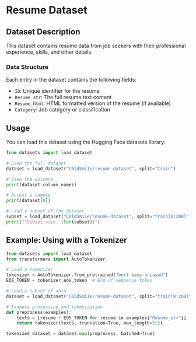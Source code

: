 # Resume Dataset

## Dataset Description

This dataset contains resume data from job seekers with their professional experience, skills, and other details.

### Data Structure

Each entry in the dataset contains the following fields:
- `ID`: Unique identifier for the resume
- `Resume_str`: The full resume text content
- `Resume_html`: HTML formatted version of the resume (if available)
- `Category`: Job category or classification

## Usage

You can load this dataset using the Hugging Face datasets library:

```python
from datasets import load_dataset

# Load the full dataset
dataset = load_dataset("C0ldSmi1e/resume-dataset", split="train")

# View the columns
print(dataset.column_names)

# Access a sample
print(dataset[0])

# Load a subset of the dataset
subset = load_dataset("C0ldSmi1e/resume-dataset", split="train[0:200]")
print(f"Subset size: {len(subset)}")
```

## Example: Using with a Tokenizer

```python
from datasets import load_dataset
from transformers import AutoTokenizer

# Load a tokenizer
tokenizer = AutoTokenizer.from_pretrained("bert-base-uncased")
EOS_TOKEN = tokenizer.eos_token  # End of sequence token

# Load a subset of data
dataset = load_dataset("C0ldSmi1e/resume-dataset", split="train[0:200]")

# Example processing and tokenization
def preprocess(examples):
    texts = [resume + EOS_TOKEN for resume in examples["Resume_str"]]
    return tokenizer(texts, truncation=True, max_length=512)

tokenized_dataset = dataset.map(preprocess, batched=True)
```